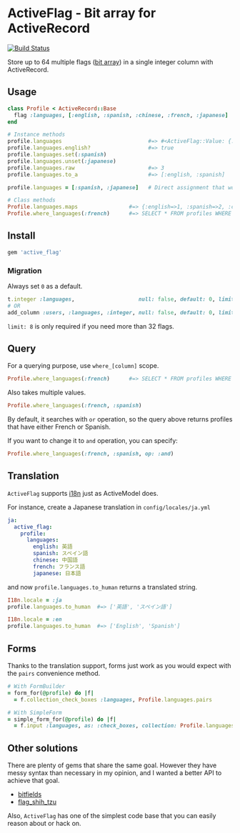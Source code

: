 # ActiveFlag - Bit array for ActiveRecord

[![Build Status](https://travis-ci.org/kenn/active_flag.svg)](https://travis-ci.org/kenn/active_flag)

Store up to 64 multiple flags ([bit array](https://en.wikipedia.org/wiki/Bit_array)) in a single integer column with ActiveRecord.

## Usage

```ruby
class Profile < ActiveRecord::Base
  flag :languages, [:english, :spanish, :chinese, :french, :japanese]
end

# Instance methods
profile.languages                           #=> #<ActiveFlag::Value: {:english, :japanese}>
profile.languages.english?                  #=> true
profile.languages.set(:spanish)
profile.languages.unset(:japanese)
profile.languages.raw                       #=> 3
profile.languages.to_a                      #=> [:english, :spanish]

profile.languages = [:spanish, :japanese]   # Direct assignment that works with forms

# Class methods
Profile.languages.maps                #=> {:english=>1, :spanish=>2, :chinese=>4, :french=>8, :japanese=>16 }
Profile.where_languages(:french)      #=> SELECT * FROM profiles WHERE languages & 8 > 0
```

## Install

```ruby
gem 'active_flag'
```

### Migration

Always set `0` as a default.

```ruby
t.integer :languages,                    null: false, default: 0, limit: 8
# OR
add_column :users, :languages, :integer, null: false, default: 0, limit: 8
```

`limit: 8` is only required if you need more than 32 flags.

## Query

For a querying purpose, use `where_[column]` scope.

```ruby
Profile.where_languages(:french)      #=> SELECT * FROM profiles WHERE languages & 8 > 0
```

Also takes multiple values.

```ruby
Profile.where_languages(:french, :spanish)
```

By default, it searches with `or` operation, so the query above returns profiles that have either French or Spanish.

If you want to change it to `and` operation, you can specify:

```ruby
Profile.where_languages(:french, :spanish, op: :and)
```

## Translation

`ActiveFlag` supports [i18n](http://guides.rubyonrails.org/i18n.html) just as ActiveModel does.

For instance, create a Japanese translation in `config/locales/ja.yml`

```yaml
ja:
  active_flag:
    profile:
      languages:
        english: 英語
        spanish: スペイン語
        chinese: 中国語
        french: フランス語
        japanese: 日本語
```

and now `profile.languages.to_human` returns a translated string.

```ruby
I18n.locale = :ja
profile.languages.to_human  #=> ['英語', 'スペイン語']

I18n.locale = :en
profile.languages.to_human  #=> ['English', 'Spanish']
```

## Forms

Thanks to the translation support, forms just work as you would expect with the `pairs` convenience method.

```ruby
# With FormBuilder
= form_for(@profile) do |f|
  = f.collection_check_boxes :languages, Profile.languages.pairs

# With SimpleForm
= simple_form_for(@profile) do |f|
  = f.input :languages, as: :check_boxes, collection: Profile.languages.pairs
```

## Other solutions

There are plenty of gems that share the same goal. However they have messy syntax than necessary in my opinion, and I wanted a better API to achieve that goal.

- [bitfields](https://github.com/grosser/bitfields)
- [flag_shih_tzu](https://github.com/pboling/flag_shih_tzu)

Also, `ActiveFlag` has one of the simplest code base that you can easily reason about or hack on.
